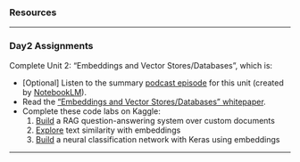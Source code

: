 ### Resources


---



### **Day2 Assignments**

Complete Unit 2: “Embeddings and Vector Stores/Databases”, which is:

* [Optional] Listen to the summary [podcast episode](https://notifications.googleapis.com/email/redirect?t=AFG8qyV-YgEr35lKfiIbI17dmf4fCzft4aX34InC_4-zvZDaAhe28PVqHi9mVcU0jQt_QWxZrCOoWh0XAS2hlxxEVSVWjL9de0LKD81Z_52i-8_umgzpo90f-1Y_jlQi8kxNXmT8UcWLMzHNlPx2ZkyF0f2Sl4oJ6GooZFOgDvmESRrxR5cDV43Z6TGDJEs0t60Rm5aefD8SYsGKj7f20QUvp1v0H56P4W8zCjGZZ7dzq13tTaSBtDkGzw1SBU-HziMdkoUw&r=eJzLKCkpKLbS16_MLy0pTUrVS87P1S9PLEnOsC-zNXR2Nrb0NjfzKywGAB5aDYs&s=ALHZ2r6ePaPOk4OCILkltKHT5_mX) for this unit (created by [NotebookLM](https://notifications.googleapis.com/email/redirect?t=AFG8qyX73_xz9M9N9KpOg1qRxge5TTtO5PYgMX5mptGvOiq_Kw-BdbXI1QkmNKd_L5Y-rWE0SCCrAqahy5BV8SGQAhqNwoiL_LewsVp4vn88B2MEPQuljU8rlAH93JOC32qkXnSImtUoI0LyiVhTDBFR744CNCUyAxcYWeo2ad3oU3do7dvJ6tOp7aCdgGZEYuTboxJwZpsWpKncxz7a4f6irz2_BJMM6gtPjC-CjiCzuPTnZQb_MbNakUVU0Xm9ZQaAPBQU&r=eJzLKCkpKLbS18_LL0lNys_PzsnVS8_PT89J1UvOz9W3zy_KTM_MS8yJL0pNSy1KLbLNAKtXNXIDovLyciTFqkbGagU5mbaGABuTHe8&s=ALHZ2r7RNQ7kU8aikbGVyR4-j4yB)).
* Read the [“Embeddings and Vector Stores/Databases” whitepaper](https://notifications.googleapis.com/email/redirect?t=AFG8qyUSSM18WS76qO2K4hV9l7u5iGRygck9f-aHchey1NPw9oVYjCy0hbINDXX_-WG88g76GgzC7n1C1Yw6T1YQ-iQr-dOKGNI0wDiBjrC1HkWfB0ZbTUPFk2WnwgkaDuvy4vYBpeoS5S7FDuCa2zbmyicASaefQRWA7FRTruptXQ2lcZqul2oVsIdNQ6QST6woBMOVGM0altFDnnQ0w6cSDC4n4zpda4YZat4PdOY8tSMeQLbeI8kJo5TfbiZPvBuzOq7d&r=eJwNxFESgCAIBcATEf_ehuQNOqUywtT1az-2ZXoU5kvMbhx1DX5bT7g4NmGcUO3TgmQqPai5NsUf4gOFTBY4&s=ALHZ2r4xuSgHz72hNfcW-il-iqB3).
* Complete these code labs on Kaggle:
  1. [Build](https://notifications.googleapis.com/email/redirect?t=AFG8qyWcoe2_ZoPspEiaMbl8UoF0KWVLDScA_atCKunKk3RDAQ-KnM5pIYwKrxzajQ2IdxwUSki3yCIPJunInP9wlNUBW_onPNYAh51-wRlPn4wlOWP1AAuwZFof7ekMcy0ozJVhs8lniVzsWmrAnuJhEv5h_Uag57QOo6PQK82bEtHqrnN9uSpVtYrq7GYffjPylPkWr1pqwdpj7wN7B3kG3cX7AeniInWQUoZreEmPmf3g5CW7hHqiPuAX6U_0IbeoK98m&r=eJwFwVEOgCAIANATIVuf3YYJA2dKKY11-96ziHufiJlZOqleUqoPrM6Cg1Zv22QJMn1wAHt9h8yABwiyhcEi_QEwQxgv&s=ALHZ2r5474WCni7wde29sTKIEDvN) a RAG question-answering system over custom documents
  2. [Explore](https://notifications.googleapis.com/email/redirect?t=AFG8qyXzlVYPb0yImRMMLse_wMRWaGCQ8uS3HFzC3nsfehBs1klb34VF6WBx4KelCvPWkEC7uKz3w8FMHslMOfm5oTuPoPMwqihUyMFLgnZXz9yJBV2BR9jJ83WPEeEUPFPR6S4Ox6lEDXDjI9xsxub3f1zq7N_ySUstNV7U4CB8lT-OgmhqEmp2OiNYDvLJ51vrEE6cQ2z5daNmHxgw76mTeO10EknzQpjwmOit4tBlhgd2DrRi8UdbgX8LpiDcLi_qatXU&r=eJwFwVEKwCAIANATmbDP3callJQVGkS333t17xUv4jknNSqlS8rTME8WNPKmUcUFmS48IPYJs44SQIMh1LST674QebrED1m8HPY&s=ALHZ2r5-bKWbGH4ilb-HxtaLyTR3) text similarity with embeddings
  3. [Build](https://notifications.googleapis.com/email/redirect?t=AFG8qyXFPHGVXtYmsLkx_E3UQ6FG5ZM5lGQnnT1o5B5WmumSi0fEhSDb_apKoSGxoIqSvMwki-c3HziJcKsS8LQaH45lqMzaCeRyjHfWuBAZy9RPw35G0A8M_ZSSjccPrx-aEWM_oT6DjFivvLoYLP89BNPLWkn0oDsr4DB4jJbG10K908hIco3A9uhVXAkQPCOu1cOVhgSnB509zB61hgQ5XzOslp_g4DVK00CJx2WenG9wINKZIBu5wHTvZiF3PhDM8dKp&r=eJwNxlEOgCAIANATIVuf3YaAlKnZxI15-3pfr6z1-okYEalSzk0Tj448RLHTrOZFp6LQhgO4kbvd254M2i8V-ecQtgpUneQfe6MdWw&s=ALHZ2r7npohONwEeIO8UQGjgyF-E) a neural classification network with Keras using embeddings


---
